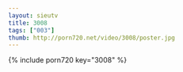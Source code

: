 ```yaml
--- 
layout: sieutv
title: 3008
tags: ["003"]
thumb: http://porn720.net/video/3008/poster.jpg
---
```

{% include porn720 key="3008" %} 

